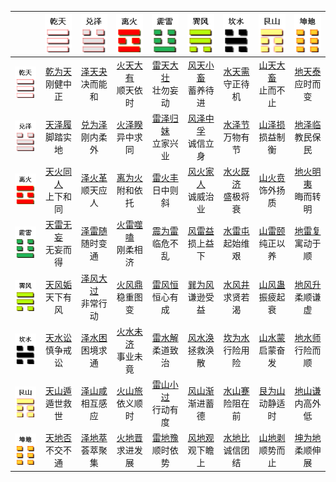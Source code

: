 |       | ![qian](/resources/gua_qian.png) | ![dui](/resources/gua_ze.png) | ![li](/resources/gua_li.png) | ![zhen](/resources/gua_zhen.png) | ![xun](/resources/gua_xun.png) | ![kan](/resources/gua_kan.png) | ![geng](/resources/gua_geng.png) | ![kun](/resources/gua_kun.png) |
|:-----:|:-----:|:-----:|:-----:|:-----:|:-----:|:-----:|:-----:|:-----:|
| ![qian](/resources/gua_qian.png) |   [乾为天](/10wings/xuguazhuan/01qian/)<br>刚健中正   |   [泽天夬](/10wings/xuguazhuan/43guai/)<br>决而能和   |   [火天大有](/10wings/xuguazhuan/14dayou/)<br>顺天依时   |   [雷天大壮](/10wings/xuguazhuan/34dazhuang/)<br>壮勿妄动   |   [风天小畜](/10wings/xuguazhuan/09xiaoxu/)<br>蓄养待进   |   [水天需](/10wings/xuguazhuan/05xu/)<br>守正待机   |   [山天大畜](/10wings/xuguazhuan/26daxu/)<br>止而不止   |   [地天泰](/10wings/xuguazhuan/11tai/)<br>应时而变   |
| ![dui](/resources/gua_ze.png) |   [天泽履](/10wings/xuguazhuan/10lv/)<br>脚踏实地   |   [兑为泽](/10wings/xuguazhuan/58dui/)<br>刚内柔外   |   [火泽睽](/10wings/xuguazhuan/38kui/)<br>异中求同   |   [雷泽归妹](/10wings/xuguazhuan/54guimei/)<br>立家兴业   |   [风泽中孚](/10wings/xuguazhuan/61zhongfu/)<br>诚信立身   |   [水泽节](/10wings/xuguazhuan/60jie/)<br>万物有节   |   [山泽损](/10wings/xuguazhuan/41sun/)<br>损益制衡   |   [地泽临](/10wings/xuguazhuan/19lin/)<br>教民保民   |
| ![li](/resources/gua_li.png) |   [天火同人](/10wings/xuguazhuan/13tongren/)<br>上下和同   |   [泽火革](/10wings/xuguazhuan/49ge/)<br>顺天应人   |   [离为火](/10wings/xuguazhuan/30li/)<br>附和依托   |   [雷火丰](/10wings/xuguazhuan/55feng/)<br>日中则斜   |   [风火家人](/10wings/xuguazhuan/37jiaren/)<br>诚威治业   |   [水火既济](/10wings/xuguazhuan/63jiji/)<br>盛极将衰   |   [山火贲](/10wings/xuguazhuan/22bi/)<br>饰外扬质   |   [地火明夷](/10wings/xuguazhuan/36mingyi/)<br>晦而转明   |
| ![zhen](/resources/gua_zhen.png) |   [天雷无妄](/10wings/xuguazhuan/25wuwang/)<br>无妄而得   |   [泽雷随](/10wings/xuguazhuan/17sui/)<br>随时变通   |   [火雷噬嗑](/10wings/xuguazhuan/21shike/)<br>刚柔相济   |   [震为雷](/10wings/xuguazhuan/51lei/)<br>临危不乱   |   [风雷益](/10wings/xuguazhuan/42yi/)<br>损上益下   |   [水雷屯](/10wings/xuguazhuan/03jun/)<br>起始维艰   |   [山雷颐](/10wings/xuguazhuan/27yi/)<br>纯正以养   |   [地雷复](/10wings/xuguazhuan/24fu/)<br>寓动于顺   |
| ![xun](/resources/gua_xun.png) |   [天风姤](/10wings/xuguazhuan/44gou/)<br>天下有风   |   [泽风大过](/10wings/xuguazhuan/28daguo/)<br>非常行动   |   [火风鼎](/10wings/xuguazhuan/50ding/)<br>稳重图变   |   [雷风恒](/10wings/xuguazhuan/32heng/)<br>恒心有成   |   [巽为风](/10wings/xuguazhuan/57xun/)<br>谦逊受益   |   [水风井](/10wings/xuguazhuan/48jin/)<br>求贤若渴   |   [山风蛊](/10wings/xuguazhuan/18gu/)<br>振疲起衰   |   [地风升](/10wings/xuguazhuan/46sheng/)<br>柔顺谦虚   |
| ![kan](/resources/gua_kan.png) |   [天水讼](/10wings/xuguazhuan/06song/)<br>慎争戒讼   |   [泽水困](/10wings/xuguazhuan/47kun/)<br>困境求通   |   [火水未济](/10wings/xuguazhuan/64weiji/)<br>事业未竟   |   [雷水解](/10wings/xuguazhuan/40xie/)<br>柔道致治   |   [风水涣](/10wings/xuguazhuan/59huan/)<br>拯救涣散   |   [坎为水](/10wings/xuguazhuan/29kan/)<br>行险用险   |   [山水蒙](/10wings/xuguazhuan/04meng/)<br>启蒙奋发   |   [地水师](/10wings/xuguazhuan/07shi/)<br>行险而顺   |
| ![geng](/resources/gua_geng.png) |   [天山遁](/10wings/xuguazhuan/33dun/)<br>遁世救世   |   [泽山咸](/10wings/xuguazhuan/31xian/)<br>相互感应   |   [火山旅](/10wings/xuguazhuan/56lv/)<br>依义顺时   |   [雷山小过](/10wings/xuguazhuan/62xiaoguo/)<br>行动有度   |   [风山渐](/10wings/xuguazhuan/53jian/)<br>渐进蓄德   |   [水山蹇](/10wings/xuguazhuan/39jian/)<br>险阻在前   |   [艮为山](/10wings/xuguazhuan/52geng/)<br>动静适时   |   [地山谦](/10wings/xuguazhuan/15qian/)<br>内高外低   |
| ![kun](/resources/gua_kun.png) |   [天地否](/10wings/xuguazhuan/12pi/)<br>不交不通   |   [泽地萃](/10wings/xuguazhuan/45cui/)<br>荟萃聚集   |   [火地晋](/10wings/xuguazhuan/35jin/)<br>求进发展   |   [雷地豫](/10wings/xuguazhuan/16yu/)<br>顺时依势   |   [风地观](/10wings/xuguazhuan/20guan/)<br>观下瞻上   |   [水地比](/10wings/xuguazhuan/08bi/)<br>诚信团结   |   [山地剥](/10wings/xuguazhuan/23bo/)<br>顺势而止   |   [坤为地](/10wings/xuguazhuan/02kun/)<br>柔顺伸展   |